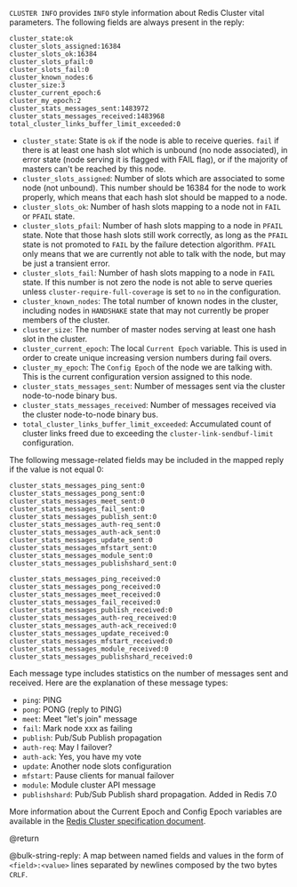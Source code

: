`CLUSTER INFO` provides `INFO` style information about Redis Cluster vital parameters.
The following fields are always present in the reply:

```
cluster_state:ok
cluster_slots_assigned:16384
cluster_slots_ok:16384
cluster_slots_pfail:0
cluster_slots_fail:0
cluster_known_nodes:6
cluster_size:3
cluster_current_epoch:6
cluster_my_epoch:2
cluster_stats_messages_sent:1483972
cluster_stats_messages_received:1483968
total_cluster_links_buffer_limit_exceeded:0
```

* `cluster_state`: State is `ok` if the node is able to receive queries. `fail` if there is at least one hash slot which is unbound (no node associated), in error state (node serving it is flagged with FAIL flag), or if the majority of masters can't be reached by this node.
* `cluster_slots_assigned`: Number of slots which are associated to some node (not unbound). This number should be 16384 for the node to work properly, which means that each hash slot should be mapped to a node.
* `cluster_slots_ok`: Number of hash slots mapping to a node not in `FAIL` or `PFAIL` state.
* `cluster_slots_pfail`: Number of hash slots mapping to a node in `PFAIL` state. Note that those hash slots still work correctly, as long as the `PFAIL` state is not promoted to `FAIL` by the failure detection algorithm. `PFAIL` only means that we are currently not able to talk with the node, but may be just a transient error.
* `cluster_slots_fail`: Number of hash slots mapping to a node in `FAIL` state. If this number is not zero the node is not able to serve queries unless `cluster-require-full-coverage` is set to `no` in the configuration.
* `cluster_known_nodes`: The total number of known nodes in the cluster, including nodes in `HANDSHAKE` state that may not currently be proper members of the cluster.
* `cluster_size`: The number of master nodes serving at least one hash slot in the cluster.
* `cluster_current_epoch`: The local `Current Epoch` variable. This is used in order to create unique increasing version numbers during fail overs.
* `cluster_my_epoch`: The `Config Epoch` of the node we are talking with. This is the current configuration version assigned to this node.
* `cluster_stats_messages_sent`: Number of messages sent via the cluster node-to-node binary bus.
* `cluster_stats_messages_received`: Number of messages received via the cluster node-to-node binary bus.
* `total_cluster_links_buffer_limit_exceeded`: Accumulated count of cluster links freed due to exceeding the `cluster-link-sendbuf-limit` configuration.

The following message-related fields may be included in the mapped reply if the value is not equal 0:

```
cluster_stats_messages_ping_sent:0
cluster_stats_messages_pong_sent:0
cluster_stats_messages_meet_sent:0
cluster_stats_messages_fail_sent:0
cluster_stats_messages_publish_sent:0
cluster_stats_messages_auth-req_sent:0
cluster_stats_messages_auth-ack_sent:0
cluster_stats_messages_update_sent:0
cluster_stats_messages_mfstart_sent:0
cluster_stats_messages_module_sent:0
cluster_stats_messages_publishshard_sent:0

cluster_stats_messages_ping_received:0
cluster_stats_messages_pong_received:0
cluster_stats_messages_meet_received:0
cluster_stats_messages_fail_received:0
cluster_stats_messages_publish_received:0
cluster_stats_messages_auth-req_received:0
cluster_stats_messages_auth-ack_received:0
cluster_stats_messages_update_received:0
cluster_stats_messages_mfstart_received:0
cluster_stats_messages_module_received:0
cluster_stats_messages_publishshard_received:0
```

Each message type includes statistics on the number of messages sent and received.
Here are the explanation of these message types:

* `ping`: PING
* `pong`: PONG (reply to PING)
* `meet`: Meet "let's join" message
* `fail`: Mark node xxx as failing
* `publish`: Pub/Sub Publish propagation
* `auth-req`: May I failover?
* `auth-ack`: Yes, you have my vote
* `update`: Another node slots configuration
* `mfstart`: Pause clients for manual failover
* `module`: Module cluster API message
* `publishshard`: Pub/Sub Publish shard propagation. Added in Redis 7.0

More information about the Current Epoch and Config Epoch variables are available in the [Redis Cluster specification document](/topics/cluster-spec#cluster-current-epoch).

@return

@bulk-string-reply: A map between named fields and values in the form of `<field>:<value>` lines separated by newlines composed by the two bytes `CRLF`.

